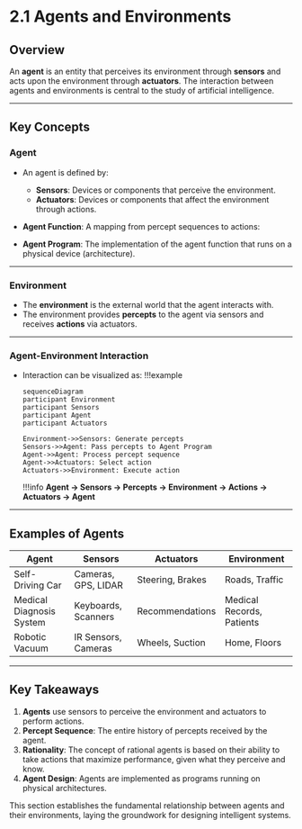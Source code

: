 # 2.1 Agents and Environments

## Overview
An **agent** is an entity that perceives its environment through **sensors** and acts upon the environment through **actuators**. The interaction between agents and environments is central to the study of artificial intelligence.

---

## **Key Concepts**

### **Agent**
- An agent is defined by:
  - **Sensors**: Devices or components that perceive the environment.
  - **Actuators**: Devices or components that affect the environment through actions.

- **Agent Function**: A mapping from percept sequences to actions:

- **Agent Program**: The implementation of the agent function that runs on a physical device (architecture).

---

### **Environment**
- The **environment** is the external world that the agent interacts with.
- The environment provides **percepts** to the agent via sensors and receives **actions** via actuators.

---

### **Agent-Environment Interaction**
- Interaction can be visualized as:
!!!example
    ```mermaid
    sequenceDiagram
    participant Environment
    participant Sensors
    participant Agent
    participant Actuators

    Environment->>Sensors: Generate percepts
    Sensors->>Agent: Pass percepts to Agent Program
    Agent->>Agent: Process percept sequence
    Agent->>Actuators: Select action
    Actuators->>Environment: Execute action
    ```
    !!!info
        **Agent → Sensors → Percepts → Environment → Actions → Actuators → Agent**

---

## **Examples of Agents**
| **Agent**              | **Sensors**            | **Actuators**       | **Environment**           |
|-------------------------|------------------------|---------------------|---------------------------|
| Self-Driving Car        | Cameras, GPS, LIDAR   | Steering, Brakes    | Roads, Traffic            |
| Medical Diagnosis System| Keyboards, Scanners   | Recommendations     | Medical Records, Patients |
| Robotic Vacuum          | IR Sensors, Cameras   | Wheels, Suction     | Home, Floors              |

---

## **Key Takeaways**
1. **Agents** use sensors to perceive the environment and actuators to perform actions.
2. **Percept Sequence**: The entire history of percepts received by the agent.
3. **Rationality**: The concept of rational agents is based on their ability to take actions that maximize performance, given what they perceive and know.
4. **Agent Design**: Agents are implemented as programs running on physical architectures.

This section establishes the fundamental relationship between agents and their environments, laying the groundwork for designing intelligent systems.

